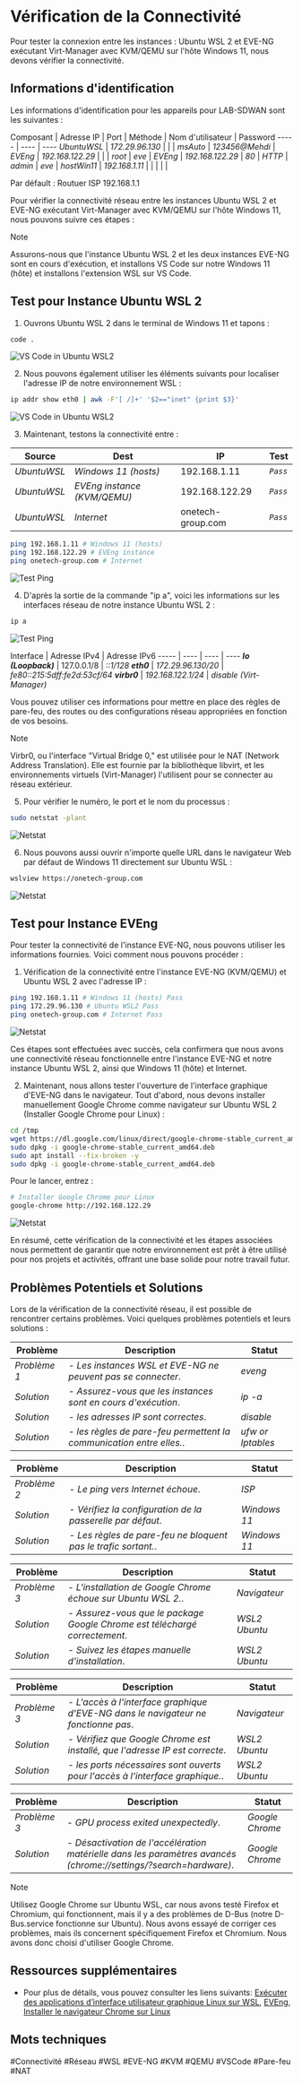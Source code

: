 # Vérification de la Connectivité

Pour tester la connexion entre les instances : Ubuntu WSL 2 et EVE-NG exécutant Virt-Manager avec KVM/QEMU sur l'hôte Windows 11, nous devons vérifier la connectivité.

## Informations d'identification

Les informations d'identification pour les appareils pour LAB-SDWAN sont les suivantes :

Composant | Adresse IP | Port | Méthode | Nom d'utilisateur | Password
-----    | ----            | ----
*UbuntuWSL* | *172.29.96.130* | | | *msAuto* | *123456@Mehdi* |
*EVEng* | *192.168.122.29* | | | *root* | *eve* |
*EVEng* | *192.168.122.29* | *80* | *HTTP* | *admin* | *eve* |
*hostWin11* | *192.168.1.11* | | | |  |

Par défault : Routuer ISP 192.168.1.1

Pour vérifier la connectivité réseau entre les instances Ubuntu WSL 2 et EVE-NG exécutant Virt-Manager avec KVM/QEMU sur l'hôte Windows 11, nous pouvons suivre ces étapes :

> [!NOTE]
> Assurons-nous que l'instance Ubuntu WSL 2 et les deux instances EVE-NG sont en cours d'exécution, et installons VS Code sur notre Windows 11 (hôte) et installons l'extension WSL sur VS Code.

## Test pour Instance Ubuntu WSL 2

1. Ouvrons Ubuntu WSL 2 dans le terminal de Windows 11 et tapons :

```bash
code .
```

![VS Code in Ubuntu WSL2](images/vs-code-ubuntu.png)

2. Nous pouvons également utiliser les éléments suivants pour localiser l'adresse IP de notre environnement WSL :

```bash
ip addr show eth0 | awk -F'[ /]+' '$2=="inet" {print $3}'
```

![VS Code in Ubuntu WSL2](images/ip-ubuntu-wsl.png)

3. Maintenant, testons la connectivité entre :

Source | Dest | IP   | Test
-----    | ----        | ---- | ----
*UbuntuWSL* | *Windows 11 (hosts)* | 192.168.1.11 | *`Pass`*
*UbuntuWSL* | *EVEng instance (KVM/QEMU)* | 192.168.122.29 | *`Pass`*
*UbuntuWSL* | *Internet* | onetech-group.com | *`Pass`*

```bash
ping 192.168.1.11 # Windows 11 (hosts)
ping 192.168.122.29 # EVEng instance
ping onetech-group.com # Internet
```

![Test Ping](images/testing-wsl-ping.png)

4. D'après la sortie de la commande "ip a", voici les informations sur les interfaces réseau de notre instance Ubuntu WSL 2 :

```bash
ip a
```
![Test Ping](images/ip-a.png)

Interface | Adresse IPv4 | Adresse IPv6
-----    | ----        | ---- | ----
***lo (Loopback)*** | 127.0.0.1/8 | *::1/128*
***eth0*** | *172.29.96.130/20* | *fe80::215:5dff:fe2d:53cf/64*
***virbr0*** | *192.168.122.1/24* | *disable (Virt-Manager)* 

Vous pouvez utiliser ces informations pour mettre en place des règles de pare-feu, des routes ou des configurations réseau appropriées en fonction de vos besoins.

> [!NOTE]
> Virbr0, ou l'interface "Virtual Bridge 0," est utilisée pour le NAT (Network Address Translation). Elle est fournie par la bibliothèque libvirt, et les environnements virtuels (Virt-Manager) l'utilisent pour se connecter au réseau extérieur.

5. Pour vérifier le numéro, le port et le nom du processus :

```bash
sudo netstat -plant
```
![Netstat](images/netstat.png)

6. Nous pouvons aussi ouvrir n'importe quelle URL dans le navigateur Web par défaut de Windows 11 directement sur Ubuntu WSL :

```bash
wslview https://onetech-group.com
```

![Netstat](images/wslviews.png)


## Test pour Instance EVEng

Pour tester la connectivité de l'instance EVE-NG, nous pouvons utiliser les informations fournies. Voici comment nous pouvons procéder :

1. Vérification de la connectivité entre l'instance EVE-NG (KVM/QEMU) et Ubuntu WSL 2 avec l'adresse IP :

```bash
ping 192.168.1.11 # Windows 11 (hosts) Pass
ping 172.29.96.130 # Ubuntu WSL2 Pass
ping onetech-group.com # Internet Pass
```

![Netstat](images/eveng-ping.png)

Ces étapes sont effectuées avec succès, cela confirmera que nous avons une connectivité réseau fonctionnelle entre l'instance EVE-NG et notre instance Ubuntu WSL 2, ainsi que Windows 11 (hôte) et Internet.

2. Maintenant, nous allons tester l'ouverture de l'interface graphique d'EVE-NG dans le navigateur. Tout d'abord, nous devons installer manuellement Google Chrome comme navigateur sur Ubuntu WSL 2 (Installer Google Chrome pour Linux) :

```bash
cd /tmp
wget https://dl.google.com/linux/direct/google-chrome-stable_current_amd64.deb
sudo dpkg -i google-chrome-stable_current_amd64.deb
sudo apt install --fix-broken -y
sudo dpkg -i google-chrome-stable_current_amd64.deb
```

Pour le lancer, entrez :

```bash
# Installer Google Chrome pour Linux
google-chrome http://192.168.122.29
```
![Netstat](images/eveng-chrome-UI.png)

En résumé, cette vérification de la connectivité et les étapes associées nous permettent de garantir que notre environnement est prêt à être utilisé pour nos projets et activités, offrant une base solide pour notre travail futur.

## Problèmes Potentiels et Solutions

Lors de la vérification de la connectivité réseau, il est possible de rencontrer certains problèmes. Voici quelques problèmes potentiels et leurs solutions :

Problème | Description | Statut
-----    | ----            | ----
*Problème 1* | *- Les instances WSL et EVE-NG ne peuvent pas se connecter*. | *eveng*
*Solution* | *- Assurez-vous que les instances sont en cours d'exécution*. | *ip -a*
*Solution* | *- les adresses IP sont correctes*. | *disable*
*Solution* | *- les règles de pare-feu permettent la communication entre elles.*. | *ufw or Iptables*

Problème | Description | Statut
-----    | ----            | ----
*Problème 2* | *- Le ping vers Internet échoue*. | *ISP*
*Solution* | *- Vérifiez la configuration de la passerelle par défaut*. | *Windows 11*
*Solution* | *- Les règles de pare-feu ne bloquent pas le trafic sortant.*. | *Windows 11*

Problème | Description | Statut
-----    | ----            | ----
*Problème 3* | *- L'installation de Google Chrome échoue sur Ubuntu WSL 2.*. | *Navigateur*
*Solution* | *- Assurez-vous que le package Google Chrome est téléchargé correctement*. | *WSL2 Ubuntu*
*Solution* | *- Suivez les étapes manuelle d'installation*. | *WSL2 Ubuntu*

Problème | Description | Statut
-----    | ----            | ----
*Problème 3* | *- L'accès à l'interface graphique d'EVE-NG dans le navigateur ne fonctionne pas*. | *Navigateur*
*Solution* | *- Vérifiez que Google Chrome est installé, que l'adresse IP est correcte*. | *WSL2 Ubuntu*
*Solution* | *- les ports nécessaires sont ouverts pour l'accès à l'interface graphique.*. | *WSL2 Ubuntu*

Problème | Description | Statut
-----    | ----            | ----
*Problème 3* | *- GPU process exited unexpectedly*. | *Google Chrome*
*Solution* | *- Désactivation de l'accélération matérielle dans les paramètres avancés (chrome://settings/?search=hardware)*. | *Google Chrome*

> [!NOTE]
> Utilisez Google Chrome sur Ubuntu WSL, car nous avons testé Firefox et Chromium, qui fonctionnent, mais il y a des problèmes de D-Bus (notre D-Bus.service fonctionne sur Ubuntu). Nous avons essayé de corriger ces problèmes, mais ils concernent spécifiquement Firefox et Chromium. Nous avons donc choisi d'utiliser Google Chrome.

## Ressources supplémentaires

- Pour plus de détails, vous pouvez consulter les liens suivants: [Exécuter des applications d’interface utilisateur graphique Linux sur WSL](https://learn.microsoft.com/fr-fr/windows/wsl/tutorials/gui-apps), [EVEng](https://www.eve-ng.net/index.php/documentation/), [Installer le navigateur Chrome sur Linux](https://support.google.com/chrome/a/answer/9025903?hl=fr)

## Mots techniques

#Connectivité #Réseau #WSL #EVE-NG #KVM #QEMU #VSCode #Pare-feu #NAT